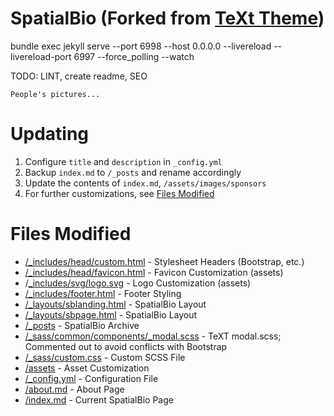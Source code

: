 # SpatialBio (Forked from [TeXt Theme](https://github.com/kitian616/jekyll-TeXt-theme))

bundle exec jekyll serve  --port 6998 --host 0.0.0.0 --livereload --livereload-port 6997 --force_polling --watch

TODO: LINT, create readme, SEO

```People's pictures...```

# Updating
1. Configure ``title`` and ``description`` in ``_config.yml``
2. Backup ``index.md`` to ``/_posts`` and rename accordingly
3. Update the contents of ``index.md``, ``/assets/images/sponsors``
4. For further customizations, see [Files Modified](#files-modified)

# Files Modified

- [/_includes/head/custom.html](_includes/head/custom.html) - Stylesheet Headers (Bootstrap, etc.)
- [/_includes/head/favicon.html](_includes/head/favicon.html) - Favicon Customization (assets)
- /[_includes/svg/logo.svg](_includes/svg/logo.svg) - Logo Customization (assets)
- [/_includes/footer.html](_includes/footer.html) - Footer Styling
- [/_layouts/sblanding.html](_layouts/sblanding.html) - SpatialBio Layout
- [/_layouts/sbpage.html](_layouts/sbpage.html) - SpatialBio Layout
- [/_posts](_posts) - SpatialBio Archive
- [/_sass/common/components/_modal.scss](_sass/common/components/_modal.scss) - TeXT modal.scss; Commented out to avoid conflicts with Bootstrap
- [/_sass/custom.css](_sass/custom.scss) - Custom SCSS File
- [/assets](assets) - Asset Customization
- [/_config.yml](_config.yml) - Configuration File
- [/about.md](about.md) - About Page
- [/index.md](index.md) - Current SpatialBio Page